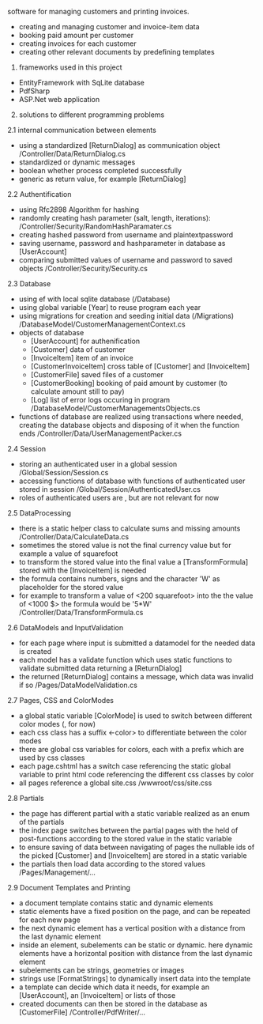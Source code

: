 software for managing customers and printing invoices.

- creating and managing customer and invoice-item data
- booking paid amount per customer
- creating invoices for each customer
- creating other relevant documents by predefining templates

1. frameworks used in this project

- EntityFramework with SqLite database
- PdfSharp
- ASP.Net web application

2. solutions to different programming problems

2.1 internal communication between elements

- using a standardized [ReturnDialog<T>] as communication object
    /Controller/Data/ReturnDialog.cs
- standardized or dynamic messages
- boolean whether process completed successfully
- generic <T> as return value, for example [ReturnDialog<UserAccount>]

2.2 Authentification

- using Rfc2898 Algorithm for hashing
- randomly creating hash parameter (salt, length, iterations): 
    /Controller/Security/RandomHashParamater.cs
- creating hashed password from username and plaintextpassword
- saving username, password and hashparameter in database as [UserAccount]
- comparing submitted values of username and password to saved objects
    /Controller/Security/Security.cs

2.3 Database

- using ef with local sqlite database (/Database)
- using global variable [Year] to reuse program each year
- using migrations for creation and seeding initial data (/Migrations)
    /DatabaseModel/CustomerManagementContext.cs
- objects of database
    - [UserAccount] for authenification
    - [Customer] data of customer
    - [InvoiceItem] item of an invoice
    - [CustomerInvoiceItem] cross table of [Customer] and [InvoiceItem]
    - [CustomerFile] saved files of a customer
    - [CustomerBooking] booking of paid amount by customer (to calculate amount still to pay)
    - [Log] list of error logs occuring in program
    /DatabaseModel/CustomerManagementsObjects.cs
- functions of database are realized using transactions where needed, creating the database objects and disposing of it when the function ends
    /Controller/Data/UserManagementPacker.cs

2.4 Session

- storing an authenticated user in a global session
    /Global/Session/Session.cs
- accessing functions of database with functions of authenticated user stored in session
    /Global/Session/AuthenticatedUser.cs
- roles of authenticated users are <User>,<Admin> but are not relevant for now

2.5 DataProcessing

- there is a static helper class to calculate sums and missing amounts 
    /Controller/Data/CalculateData.cs
- sometimes the stored value is not the final currency value but for example a value of squarefoot
- to transform the stored value into the final value a [TransformFormula] stored with the [InvoiceItem] is needed
- the formula contains numbers, signs and the character 'W' as placeholder for the stored value
- for example to transform a value of <200 squarefoot> into the the value of <1000 $> the formula would be '5*W'
    /Controller/Data/TransformFormula.cs

2.6 DataModels and InputValidation

- for each page where input is submitted a datamodel for the needed data is created
- each model has a validate function which uses static functions to validate submitted data returning a [ReturnDialog]
- the returned [ReturnDialog] contains a message, which data was invalid if so
    /Pages/DataModelValidation.cs

2.7 Pages, CSS and ColorModes

- a global static variable [ColorMode] is used to switch between different color modes (<Red>, <Blue> for now)
- each css class has a suffix <-color> to differentiate between the color modes
- there are global css variables for colors, each with a prefix <Color-> which are used by css classes
- each page.cshtml has a switch case referencing the static global variable to print html code referencing the different css classes by color
- all pages reference a global site.css
    /wwwroot/css/site.css

2.8 Partials

- the page <Management> has different partial with a static variable realized as an enum of the partials
- the index page switches between the partial pages with the held of post-functions according to the stored value in the static variable
- to ensure saving of data between navigating of pages the nullable ids of the picked [Customer] and [InvoiceItem] are stored in a static variable
- the partials then load data according to the stored values
    /Pages/Management/...

2.9 Document Templates and Printing

- a document template contains static and dynamic elements
- static elements have a fixed position on the page, and can be repeated for each new page
- the next dynamic element has a vertical position with a distance from the last dynamic element
- inside an element, subelements can be static or dynamic. here dynamic elements have a horizontal position with distance from the last dynamic element
- subelements can be strings, geometries or images
- strings use [FormatStrings] to dynamically insert data into the template 
- a template can decide which data it needs, for example an [UserAccount], an [InvoiceItem] or lists of those
- created documents can then be stored in the database as [CustomerFile]
    /Controller/PdfWriter/...